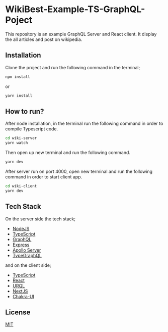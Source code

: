 # WikiBest-Example-TS-GraphQL-Poject

This repository is an example GraphQL Server and React client. It display the all articles and post on wikipedia.

## Installation

Clone the project and run the following command in the terminal;

```bash
npm install
```

or

```bash
yarn install
```

## How to run? 

After node installation, in the terminal run the following command in order to compile Typescript code. 

```bash
cd wiki-server
yarn watch 
```

Then open up new terminal and run the following command.
```bash
yarn dev
```
After server run on port 4000, open new terminal and run the following command in order to start client app. 

```bash
cd wiki-client
yarn dev
```


## Tech Stack
On the server side the tech stack;

- [NodeJS](https://nodejs.org/en/)
- [TypeScript](https://www.typescriptlang.org/)
- [GraphQL](https://graphql.org/)
- [Express](https://expressjs.com/)
- [Apollo Server](https://www.apollographql.com/docs/apollo-server/)
- [TypeGraphQL](https://typegraphql.com/)

and on the client side;

- [TypeScript](https://www.typescriptlang.org/)
- [React](https://en.reactjs.org/)
- [URQL](https://formidable.com/open-source/urql/docs/)
- [NextJS](https://nextjs.org/)
- [Chakra-UI](https://chakra-ui.com/)


## License
[MIT](https://choosealicense.com/licenses/mit/)
